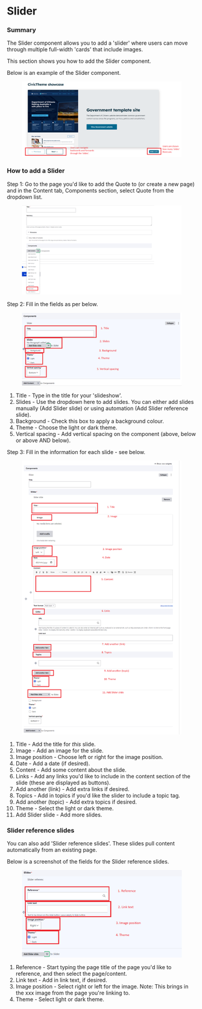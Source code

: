 # Slider

### Summary

The Slider component allows you to add a 'slider' where users can move through multiple full-width 'cards' that include images.&#x20;

This section shows you how to add the Slider component.&#x20;

Below is an example of the Slider component.

<figure><img src="../../.gitbook/assets/image (60).png" alt=""><figcaption></figcaption></figure>

### How to add a Slider

Step 1: Go to the page you'd like to add the Quote to (or create a new page) and in the Content tab, Components section, select Quote from the dropdown list.

<figure><img src="../../.gitbook/assets/image (35).png" alt=""><figcaption></figcaption></figure>

Step 2: Fill in the fields as per below.

<figure><img src="../../.gitbook/assets/image (21).png" alt=""><figcaption></figcaption></figure>

1. Title - Type in the title for your 'slideshow'.
2. Slides - Use the dropdown here to add slides. You can either add slides manually (Add Slider slide) or using automation (Add Slider reference slide).
3. Background - Check this box to apply a background colour.
4. Theme - Choose the light or dark theme.
5. Vertical spacing - Add vertical spacing on the component (above, below or above AND below).

Step 3: Fill in the information for each slide - see below.&#x20;

<figure><img src="../../.gitbook/assets/image (13).png" alt=""><figcaption></figcaption></figure>

1. Title - Add the title for _this_ slide.
2. Image - Add an image for the slide.
3. Image position - Choose left or right for the image position.
4. Date - Add a date (if desired).
5. Content - Add some content about the slide.
6. Links - Add any links you'd like to include in the content section of the slide (these are displayed as buttons).
7. Add another (link) - Add extra links if desired.
8. Topics - Add in topics if you'd like the slider to include a topic tag.
9. Add another (topic) - Add extra topics if desired.
10. Theme - Select the light or dark theme.
11. Add Slider slide - Add more slides.&#x20;

### Slider reference slides

You can also add 'Slider reference slides'. These slides pull content automatically from an existing page.&#x20;

Below is a screenshot of the fields for the Slider reference slides.&#x20;

<figure><img src="../../.gitbook/assets/image (7) (1).png" alt=""><figcaption></figcaption></figure>

1. Reference - Start typing the page title of the page you'd like to reference, and then select the page/content.&#x20;
2. Link text - Add in link text, if desired.
3. Image position - Select right or left for the image. Note: This brings in the xxx image from the page you're linking to.
4. Theme - Select light or dark theme.&#x20;
